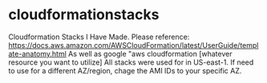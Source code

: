 # cloudformationstacks
Cloudformation Stacks I Have Made.
Please reference: https://docs.aws.amazon.com/AWSCloudFormation/latest/UserGuide/template-anatomy.html
As well as google "aws cloudformation [whatever resource you want to utilize]
All stacks were used for in US-east-1. If need to use for a different AZ/region, chage the AMI IDs to your specific AZ.
